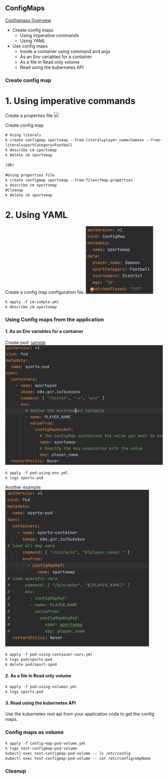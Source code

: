## ConfigMaps

[Configmaps Overview](https://kubernetes.io/docs/concepts/configuration/configmap/)

* Create config maps
    * Using imperative commands
    * Using YAML
* Use config maps
    * Inside a container using command and args
    * As an Env variables for a container
    * As a file in Read only volume
    * Read using the kubernetes API

### Create config map
# 1. Using imperative commands
Create a properties file
![](.readme_images/66220159.png)

Create config map
```shell script
# Using literals
k create configmap sportsmap --from-literal=player_name=Samson --from-literal=sportCategory=Football
k describe cm sportsmap
k delete cm sportsmap

(OR)

#Using properties file
k create configmap sportsmap --from-file=cfmap.properties
k describe cm sportsmap
#Cleanup
k delete cm sportsmap
```

# 2. Using YAML
Create a config map configuration file.
![](.readme_images/e4aeb5fe.png)

```shell script
k apply -f cm-simple.yml
k describe cm sportsmap
```

### Using Config maps from the application

#### 1. As an Env variables for a container
Create pod: [sample](pod-using-env.yml)
![](.readme_images/1c0976ce.png)

```shell script
k apply -f pod-using-env.yml
k logs sports-pod
```

Another example:
![](.readme_images/d5037c2b.png)
```shell script
k apply -f pod-using-container-vars.yml
k logs pod/sports-pod
k delete pod/sport-spod
```
#### 2. As a file in Read only volume
```shell script
k apply -f pod-using-volumes.yml
k logs sports-pod
```

#### 3. Read using the kubernetes API
Use the kubernetes rest api from your application code to get the config maps. 


### Config maps as volume
```shell script
k apply -f config-map-pod-volume.yml
k logs test-configmap-pod-volume
kubectl exec test-configmap-pod-volume -- ls /etc/config
kubectl exec test-configmap-pod-volume -- cat /etc/config/empName
```

### Cleanup

